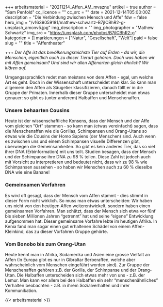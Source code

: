 +++
arbeitsmaterial = "20211214_Affen_AM_mvaznu"
artikel = true
author = "Sam Penfold"
cc_licence = ""
cc_src = ""
date = 2021-12-14T05:00:00Z
description = "Die Verbindung zwischen Mensch und Affe"
fdw = false
hero_img = "/v1639059181/mathew-schwartz-B7jICBhR2-g-unsplash_amonv5.jpg"
img_description = ""
img_photographer = "Mathew Schwartz"
img_src = "https://unsplash.com/photos/B7jICBhR2-g"
kategorien = []
markierungen = ["Natur", "Gesellschaft", "Welt"]
paid = false
slug = ""
title = "Affentheater"

+++
_Der Affe ist das bevölkerungsreichste Tier auf Erden - da wir, die Menschen, eigentlich auch zu dieser Tierart gehören. Doch was haben wir mit Affen gemeinsam? Und sind wir allen Affenarten gleich ähnlich? Wir klären auf._

Umgangssprachlich redet man meistens von dem Affen - egal, um welche Art es geht. Doch in der Wissenschaft unterscheidet man klar. So kann man allgemein den Affen als Säugetier klassifizieren, danach fällt er in die Gruppe der Primaten. Innerhalb dieser Gruppe unterscheidet man etwas genauer: so gibt es (unter anderem) Halbaffen und Menschenaffen.

### Unsere behaarten Cousins

Heute ist der wissenschaftliche Konsens, dass der Mensch und der Affe vom gleichen “Ort” stammen - so kann man (etwas vereinfacht) sagen, dass die Menschenaffen wie die Gorillas, Schimpansen und Orang-Utans so etwas wie die Cousins der Homo Sapiens (der Menschen) sind. Auch wenn es zwischen uns und einem Schimpansen visuelle Differenzen gibt, überwiegen die Gemeinsamkeiten. So gibt es kein anderes Tier, das so viel ihrer DNA (Erbinformation) mit uns teilt. Studien besagen, dass der Mensch und der Schimpanse ihre DNA zu 98 % teilen. Diese Zahl ist jedoch auch mit Vorsicht zu interpretieren und bedeutet nicht, dass wir zu 98 % wie Schimpansen aussehen - so haben wir Menschen auch zu 60 % dieselbe DNA wie eine Banane!

### Gemeinsamen Vorfahren

Es wird oft gesagt, dass der Mensch vom Affen stammt - dies stimmt in dieser Form nicht wirklich. So muss man etwas unterscheiden: Wir haben uns nicht von den heutigen Affen weiterentwickelt, sondern haben einen gemeinsamen Vorfahren. Man schätzt, dass der Mensch sich etwa vor fünf bis sieben Millionen Jahren “getrennt” hat und seine “eigene” Entwicklung aufgenommen hat. Dieser gemeinsame Vorfahre lebte im heutigen Afrika. In Kenia fand man sogar einen gut erhaltenen Schädel von einem Affen-Kleinkind, das zu dieser Vorfahren Gruppe gehörte.

### Vom Bonobo bis zum Orang-Utan

Heute kennt man in Afrika, Südamerika und Asien eine grosse Vielfalt an Affen (In Europa gibt es nur in Gibraltar Berberaffen, welche aber wahrscheinlich vom Menschen eingeführt worden sind). Zur Gruppe der Menschenaffen gehören z.B. der Gorilla, der Schimpanse und der Orang-Utan. Die Halbaffen unterscheiden sich etwas mehr von uns - z.B. der Lemur. Man kann vor allem bei den Halbaffen ein sehr “menschenähnliches” Verhalten beobachten - z.B. in ihrem Sozialverhalten und ihrer Kommunikation.

{{< arbeitsmaterial >}}
